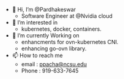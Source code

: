 - 👋 Hi, I’m @Pardhakeswar
     - Software Engineer at @Nvidia cloud  
- 👀 I’m interested in 
     - kubernetes, docker, containers. 
- 🌱 I’m currently Working on
     - enhancments for ovn-kubernetes CNI.
     - enhancing go-ovn library. 
- 📫 How to reach me 
     - email : ppacha@ncsu.edu
     - Phone : 919-633-7645
     

<!---
Pardhakeswar/Pardhakeswar is a ✨ special ✨ repository because its `README.md` (this file) appears on your GitHub profile.
You can click the Preview link to take a look at your changes.
--->
